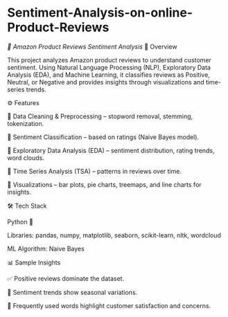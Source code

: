 # Sentiment-Analysis-on-online-Product-Reviews
*🛒 Amazon Product Reviews Sentiment Analysis*
📌 Overview

This project analyzes Amazon product reviews to understand customer sentiment. Using Natural Language Processing (NLP), Exploratory Data Analysis (EDA), and Machine Learning, it classifies reviews as Positive, Neutral, or Negative and provides insights through visualizations and time-series trends.

⚙️ Features

🔹 Data Cleaning & Preprocessing – stopword removal, stemming, tokenization.

🔹 Sentiment Classification – based on ratings (Naive Bayes model).

🔹 Exploratory Data Analysis (EDA) – sentiment distribution, rating trends, word clouds.

🔹 Time Series Analysis (TSA) – patterns in reviews over time.

🔹 Visualizations – bar plots, pie charts, treemaps, and line charts for insights.

🛠️ Tech Stack

Python 🐍

Libraries: pandas, numpy, matplotlib, seaborn, scikit-learn, nltk, wordcloud

ML Algorithm: Naive Bayes

📊 Sample Insights

✅ Positive reviews dominate the dataset.

📅 Sentiment trends show seasonal variations.

🔑 Frequently used words highlight customer satisfaction and concerns.
